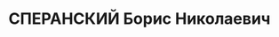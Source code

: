 ---
title: СПЕРАНСКИЙ Борис Николаевич
description: 'Род. в 1895. Полковник, начальник 2-го отдела штаба Северо-Кавказского
  ВО

  Приговор: ВК ВС СССР, 14.12.1937 – ВМН. Расстрелян 14.12.1937'
---